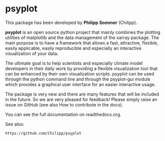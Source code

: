# psyplot

This package has been developed by **Philipp Sommer** (Chilipp).

**psyplot** is an open source python project that mainly combines the plotting utilities
of matplotlib and the data management of the xarray package. The main purpose is to
have a framework that allows a fast, attractive, flexible, easily applicable, easily
reproducible and especially an interactive visualization of your data.

The ultimate goal is to help scientists and especially climate model developers in
their daily work by providing a flexible visualization tool that can be enhanced
by their own visualization scripts. psyplot can be used through the python command
line and through the psyplot-gui module which provides a graphical user interface
for an easier interactive usage.

The package is very new and there are many features that will be included in the future. 
So we are very pleased for feedback! Please simply raise an issue on GitHub (see also 
How to contribute in the docs).

You can see the full documentation on readthedocs.org.

See also:

	https://github.com/Chilipp/psyplot

